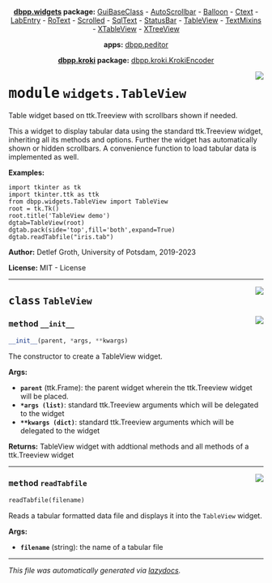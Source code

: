 <center>

**[dbpp.widgets](dbpp.widgets.md) package:** 
[GuiBaseClass](dbpp.widgets.GuiBaseClass.md) -
[AutoScrollbar](dbpp.widgets.AutoScrollbar.md) -
[Balloon](dbpp.widgets.Balloon.md) -
[Ctext](dbpp.widgets.Ctext.md) -
[LabEntry](dbpp.widgets.LabEntry.md) -
[RoText](dbpp.widgets.RoText.md) -
[Scrolled](dbpp.widgets.Scrolled.md) -
[SqlText](dbpp.widgets.SqlText.md) -
[StatusBar](dbpp.widgets.StatusBar.md) -
[TableView](dbpp.widgets.TableView.md) -
[TextMixins](dbpp.widgets.TextMixins.md) -
[XTableView](dbpp.widgets.XTableView.md) -
[XTreeView](dbpp.widgets.XTreeView.md) 

**apps:** [dbpp.peditor](dbpp.peditor.PumlEditor.md)

**[dbpp.kroki](dbpp.kroki.md) package:** 
[dbpp.kroki.KrokiEncoder](dbpp.kroki.KrokiEncoder.md)

</center>

<!-- markdownlint-disable -->

<a href="../dbpp/widgets/TableView.py#L0"><img align="right" style="float:right;" src="https://img.shields.io/badge/-source-cccccc?style=flat-square" /></a>

# <kbd>module</kbd> `widgets.TableView`
Table widget based on ttk.Treeview with scrollbars shown if needed.  

This a widget to display tabular data using the standard ttk.Treeview widget,  inheriting all its methods and options. Further the widget has automatically shown or hidden scrollbars.  A convenience function to load tabular data is implemented as well. 



**Examples:**
 

```
import tkinter as tk
import tkinter.ttk as ttk
from dbpp.widgets.TableView import TableView 
root = tk.Tk()
root.title('TableView demo')
dgtab=TableView(root)
dgtab.pack(side='top',fill='both',expand=True)
dgtab.readTabfile("iris.tab")
```  

**Author:** Detlef Groth, University of Potsdam, 2019-2023 

**License:** MIT - License 



---

<a href="../dbpp/widgets/TableView.py#L32"><img align="right" style="float:right;" src="https://img.shields.io/badge/-source-cccccc?style=flat-square" /></a>

## <kbd>class</kbd> `TableView`




<a href="../dbpp/widgets/TableView.py#L38"><img align="right" style="float:right;" src="https://img.shields.io/badge/-source-cccccc?style=flat-square" /></a>

### <kbd>method</kbd> `__init__`

```python
__init__(parent, *args, **kwargs)
```

The constructor to create a TableView widget. 



**Args:**
 
 - <b>`parent`</b> (ttk.Frame): the parent widget wherein the ttk.Treeview widget will be placed. 
 - <b>`*args (list)`</b>:  standard ttk.Treeview arguments which will be delegated to the widget 
 - <b>`**kwargs (dict)`</b>:  standard ttk.Treeview arguments which will be delegated to the widget 



**Returns:**
 TableView widget with addtional methods and all methods of a ttk.Treeview widget 




---

<a href="../dbpp/widgets/TableView.py#L54"><img align="right" style="float:right;" src="https://img.shields.io/badge/-source-cccccc?style=flat-square" /></a>

### <kbd>method</kbd> `readTabfile`

```python
readTabfile(filename)
```

Reads a tabular formatted data file and displays it into the `TableView` widget. 



**Args:**
 
 - <b>`filename`</b> (string):  the name of a tabular file 




---

_This file was automatically generated via [lazydocs](https://github.com/ml-tooling/lazydocs)._
